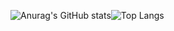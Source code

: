 ![Anurag's GitHub stats](https://github-readme-stats.vercel.app/api?username=mateusmacciel)![Top Langs](https://github-readme-stats.vercel.app/api/top-langs/?username=mateusmacciel&hide_progress=true)
